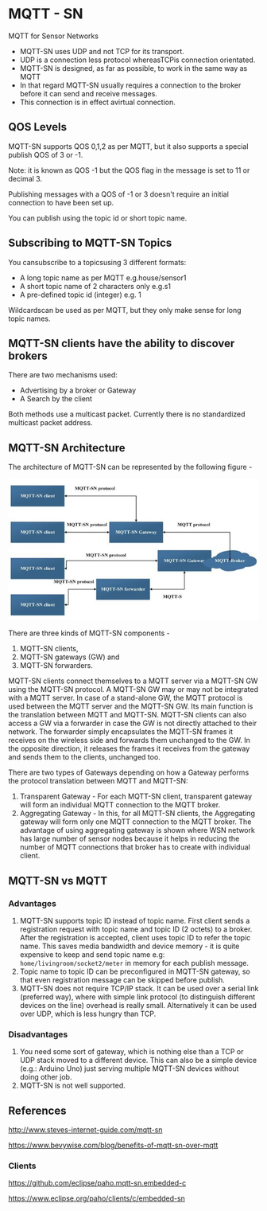 # MQTT - SN

MQTT for Sensor Networks

- MQTT-SN uses UDP and not TCP for its transport.
- UDP is a connection less protocol whereasTCPis connection orientated.
- MQTT-SN is designed, as far as possible, to work in the same way as MQTT
- In that regard MQTT-SN usually requires a connection to the broker before it can send and receive messages.
- This connection is in effect avirtual connection.

## QOS Levels

MQTT-SN supports QOS 0,1,2 as per MQTT, but it also supports a special publish QOS of 3 or -1.

Note: it is known as QOS -1 but the QOS flag in the message is set to 11 or decimal 3.

Publishing messages with a QOS of -1 or 3 doesn't require an initial connection to have been set up.

You can publish using the topic id or short topic name.

## Subscribing to MQTT-SN Topics

You cansubscribe to a topicsusing 3 different formats:

- A long topic name as per MQTT e.g.house/sensor1
- A short topic name of 2 characters only e.g.s1
- A pre-defined topic id (integer) e.g. 1

Wildcardscan be used as per MQTT, but they only make sense for long topic names.

## MQTT-SN clients have the ability to discover brokers

There are two mechanisms used:

- Advertising by a broker or Gateway
- A Search by the client

Both methods use a multicast packet. Currently there is no standardized multicast packet address.

## MQTT-SN Architecture

The architecture of MQTT-SN can be represented by the following figure -

![image](../../media/MQTT-SN-image1.jpg)

There are three kinds of MQTT-SN components -

1. MQTT-SN clients,
2. MQTT-SN gateways (GW) and
3. MQTT-SN forwarders.

MQTT-SN clients connect themselves to a MQTT server via a MQTT-SN GW using the MQTT-SN protocol. A MQTT-SN GW may or may not be integrated with a MQTT server. In case of a stand-alone GW, the MQTT protocol is used between the MQTT server and the MQTT-SN GW. Its main function is the translation between MQTT and MQTT-SN. MQTT-SN clients can also access a GW via a forwarder in case the GW is not directly attached to their network. The forwarder simply encapsulates the MQTT-SN frames it receives on the wireless side and forwards them unchanged to the GW. In the opposite direction, it releases the frames it receives from the gateway and sends them to the clients, unchanged too.

There are two types of Gateways depending on how a Gateway performs the protocol translation between MQTT and MQTT-SN:

1. Transparent Gateway - For each MQTT-SN client, transparent gateway will form an individual MQTT connection to the MQTT broker.
2. Aggregating Gateway - In this, for all MQTT-SN clients, the Aggregating gateway will form only one MQTT connection to the MQTT broker. The advantage of using aggregating gateway is shown where WSN network has large number of sensor nodes because it helps in reducing the number of MQTT connections that broker has to create with individual client.

## MQTT-SN vs MQTT

### Advantages

1. MQTT-SN supports topic ID instead of topic name. First client sends a registration request with topic name and topic ID (2 octets) to a broker. After the registration is accepted, client uses topic ID to refer the topic name. This saves media bandwidth and device memory - it is quite expensive to keep and send topic name e.g: `home/livingroom/socket2/meter` in memory for each publish message.
2. Topic name to topic ID can be preconfigured in MQTT-SN gateway, so that even registration message can be skipped before publish.
3. MQTT-SN does not require TCP/IP stack. It can be used over a serial link (preferred way), where with simple link protocol (to distinguish different devices on the line) overhead is really small. Alternatively it can be used over UDP, which is less hungry than TCP.

### Disadvantages

1. You need some sort of gateway, which is nothing else than a TCP or UDP stack moved to a different device. This can also be a simple device (e.g.: Arduino Uno) just serving multiple MQTT-SN devices without doing other job.
2. MQTT-SN is not well supported.

## References

http://www.steves-internet-guide.com/mqtt-sn

https://www.bevywise.com/blog/benefits-of-mqtt-sn-over-mqtt

### Clients

https://github.com/eclipse/paho.mqtt-sn.embedded-c

https://www.eclipse.org/paho/clients/c/embedded-sn
